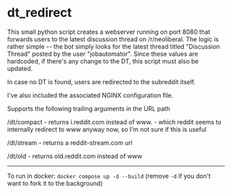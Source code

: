 # dt\_redirect

This small python script creates a webserver running on port 8080 that forwards
users to the latest discussion thread on /r/neoliberal. The logic is rather
simple -- the bot simply looks for the latest thread titled "Discussion Thread"
posted by the user "jobautomator". Since these values are hardcoded, if there's
any change to the DT, this script must also be updated.

In case no DT is found, users are redirected to the subreddit itself.

I've also included the associated NGINX configuration file.

Supports the following trailing arguments in the URL path

/dt/compact - returns i.reddit.com instead of www. - which reddit seems to internally redirect to www anyway now, so I'm not sure if this is useful

/dt/stream - returns a reddit-stream.com url

/dt/old - returns old.reddit.com instead of www

---

To run in docker: `docker compose up -d --build` (remove `-d` if you don't want to fork it to the background)
